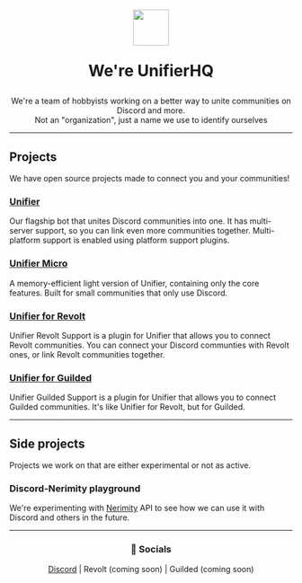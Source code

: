<h1 align=center>
  <img width=64 src=https://github.com/UnifierHQ/unifier-micro/assets/41323182/16f7ca32-bc5a-47d2-89ae-50ebef8ef70d>
  
  We're UnifierHQ</h1>
<p align=center>We're a team of hobbyists working on a better way to unite communities on Discord and more.<br>
Not an "organization", just a name we use to identify ourselves</p>

----

## Projects
We have open source projects made to connect you and your communities!

### [Unifier](https://github.com/UnifierHQ/unifier)
Our flagship bot that unites Discord communities into one. It has multi-server support, so you can link even more communities together.
Multi-platform support is enabled using platform support plugins.

### [Unifier Micro](https://github.com/UnifierHQ/unifier-micro)
A memory-efficient light version of Unifier, containing only the core features. Built for small communities that only use Discord.

### [Unifier for Revolt](https://github.com/UnifierHQ/unifier-revolt)
Unifier Revolt Support is a plugin for Unifier that allows you to connect Revolt communities. You can connect your Discord communties with 
Revolt ones, or link Revolt communities together.
  
### [Unifier for Guilded](https://github.com/UnifierHQ/unifier-guilded)
Unifier Guilded Support is a plugin for Unifier that allows you to connect Guilded communities. It's like Unifier for Revolt, but for Guilded.

----

## Side projects
Projects we work on that are either experimental or not as active.

### Discord-Nerimity playground
We're experimenting with [Nerimity](https://nerimity.com/) API to see how we can use it with Discord and others in the future.

----
<h3 align=center>🔗 Socials</h3>
<p align=center><a href="https://discord.gg/a4KpNcARzK">Discord</a> | Revolt (coming soon) | Guilded (coming soon)</p>
